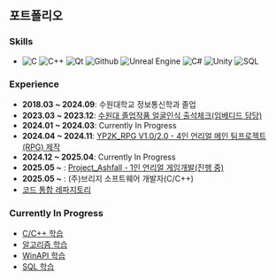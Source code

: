 ## 포트폴리오

### **Skills**
- ![C](https://img.shields.io/badge/-C-A8B9CC?logo=c&logoColor=white)
![C++](https://img.shields.io/badge/-C%2B%2B-00599C?logo=cplusplus&logoColor=white)
![Qt](https://img.shields.io/badge/-Qt-41CD52?logo=qt&logoColor=white)
![Github](https://img.shields.io/badge/-Github-24292f?logo=github&logoColor=white)
![Unreal Engine](https://img.shields.io/badge/-Unreal%20Engine-003D60?logo=unrealengine&logoColor=white)
![C#](https://img.shields.io/badge/-C%23-239120?logo=csharp&logoColor=white)
![Unity](https://img.shields.io/badge/-Unity-100000?logo=unity&logoColor=white)
![SQL](https://img.shields.io/badge/-SQL-00618A?logo=sqlite&logoColor=white)


### **Experience**
- **2018.03 ~ 2024.09**: 수원대학교 정보통신학과 졸업
- **2023.03 ~ 2023.12**: [수원대 졸업작품 얼굴인식 출석체크(임베디드 담당)](https://github.com/kht9544/FaceRecongnition)
- **2024.01 ~ 2024.03**: Currently In Progress
- **2024.04 ~ 2024.11**: [YP2K_RPG V1.0/2.0 - 4인 언리얼 메인 팀프로젝트 (RPG) 제작](https://github.com/kht9544/YP2K_MainProject)
- **2024.12 ~ 2025.04**: Currently In Progress
- **2025.05 ~**        : [Project_Ashfall - 1인 언리얼 게임개발(진행 중)](https://github.com/kht9544/Project_Ashfall)
- **2025.05 ~**        : (주)브리지 소프트웨어 개발자(C/C++)
- [코드 통합 레파지토리](https://github.com/kht9544/2024.5.30Unreal_kht)

### **Currently In Progress**
- [C/C++ 학습](https://github.com/kht9544/Cplusplus_Study)
- [알고리즘 학습](https://github.com/kht9544/Algorithm)
- [WinAPI 학습](https://github.com/kht9544/WINAPI)
- [SQL 학습](https://github.com/kht9544/DataBase)
